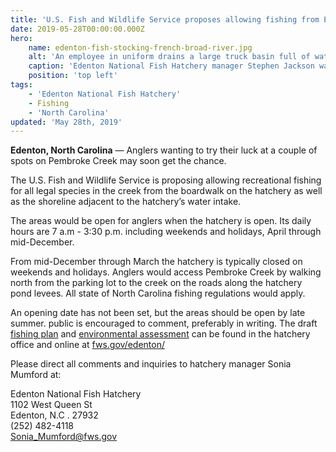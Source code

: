 ```yaml
---
title: 'U.S. Fish and Wildlife Service proposes allowing fishing from Edenton National Fish Hatchery boardwalk and portion of shoreline'
date: 2019-05-28T00:00:00.000Z
hero:
    name: edenton-fish-stocking-french-broad-river.jpg
    alt: 'An employee in uniform drains a large truck basin full of water and fish into a river.'
    caption: 'Edenton National Fish Hatchery manager Stephen Jackson watches lake sturgeon flow into the French Broad River. <a href="https://flic.kr/p/Aoxxs8">Photo</a> by USFWS.'
    position: 'top left'
tags:
    - 'Edenton National Fish Hatchery'
    - Fishing
    - 'North Carolina'
updated: 'May 28th, 2019'
---
```


**Edenton, North Carolina** — Anglers wanting to try their luck at a couple of spots on Pembroke Creek may soon get the chance.

The U.S. Fish and Wildlife Service is proposing allowing recreational fishing for all legal species in the creek from the boardwalk on the hatchery as well as the shoreline adjacent to the hatchery’s water intake.

The areas would be open for anglers when the hatchery is open. Its daily hours are 7 a.m - 3:30 p.m. including weekends and holidays, April through mid-December.

From mid-December through March the hatchery is typically closed on weekends and holidays. Anglers would access Pembroke Creek by walking north from the parking lot to the creek on the roads along the hatchery pond levees. All state of North Carolina fishing regulations would apply.

An opening date has not been set, but the areas should be open by late summer. public is encouraged to comment, preferably in writing. The draft [fishing plan](/pdf/plan/edenton-nfh-draft-fishing-plan.pdf) and [environmental assessment](/pdf/environmental-assessment/edenton-nfh-draft-environmental-assessment-fishing-plan.pdf) can be found in the hatchery office and online at [fws.gov/edenton/](https://www.fws.gov/edenton/)

Please direct all comments and inquiries to hatchery manager Sonia Mumford at:

Edenton National Fish Hatchery  
1102 West Queen St  
Edenton, N.C . 27932  
(252) 482-4118  
[Sonia_Mumford@fws.gov](mailto:Sonia_Mumford@fws.gov)